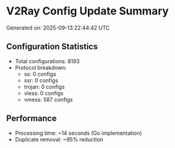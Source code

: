 # V2Ray Config Update Summary
Generated on: 2025-09-13 22:44:42 UTC

## Configuration Statistics
- Total configurations: 8193
- Protocol breakdown:
  - ss: 0 configs
  - ssr: 0 configs
  - trojan: 0 configs
  - vless: 0 configs
  - vmess: 587 configs

## Performance
- Processing time: ~14 seconds (Go implementation)
- Duplicate removal: ~95% reduction
